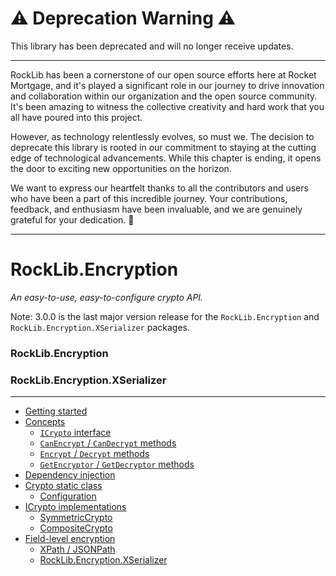 # :warning: Deprecation Warning :warning:

This library has been deprecated and will no longer receive updates.

---

RockLib has been a cornerstone of our open source efforts here at Rocket Mortgage, and it's played a significant role in our journey to drive innovation and collaboration within our organization and the open source community. It's been amazing to witness the collective creativity and hard work that you all have poured into this project.

However, as technology relentlessly evolves, so must we. The decision to deprecate this library is rooted in our commitment to staying at the cutting edge of technological advancements. While this chapter is ending, it opens the door to exciting new opportunities on the horizon.

We want to express our heartfelt thanks to all the contributors and users who have been a part of this incredible journey. Your contributions, feedback, and enthusiasm have been invaluable, and we are genuinely grateful for your dedication. 🚀

---

# RockLib.Encryption

*An easy-to-use, easy-to-configure crypto API.*

Note: 3.0.0 is the last major version release for the `RockLib.Encryption` and `RockLib.Encryption.XSerializer` packages.

### RockLib.Encryption

### RockLib.Encryption.XSerializer

---

- [Getting started](docs/GettingStarted.md)
- [Concepts](docs/Concepts.md)
  - [`ICrypto` interface](docs/Concepts.md#icrypto-interface)
  - [`CanEncrypt` / `CanDecrypt` methods](docs/Concepts.md#canencrypt--candecrypt-methods)
  - [`Encrypt` / `Decrypt` methods](docs/Concepts.md#encrypt--decrypt-methods)
  - [`GetEncryptor` / `GetDecryptor` methods](docs/Concepts.md#getencryptor--getdecryptor-methods)
- [Dependency injection](docs/DependencyInjection.md)
- [Crypto static class](docs/Crypto.md)
  - [Configuration](docs/Crypto.md#configuration)
- [ICrypto implementations](docs/Implementations.md)
  - [SymmetricCrypto](docs/Implementations.md#symmetriccrypto-class)
  - [CompositeCrypto](docs/Implementations.md#compositecrypto-class)
- [Field-level encryption](docs/FieldLevelEncryption.md)
  - [XPath / JSONPath](docs/FieldLevelEncryption.md#xpath--jsonpath)
  - [RockLib.Encryption.XSerializer](docs/FieldLevelEncryption.md#rocklibencryptionxserializer)
